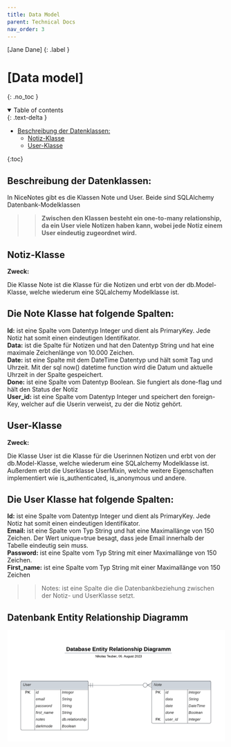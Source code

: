 ```yaml
---
title: Data Model
parent: Technical Docs
nav_order: 3
---
```


[Jane Dane]
{: .label }

# [Data model]
{: .no_toc }

<details open markdown="block">
  <summary>
    Table of contents
  </summary>
  {: .text-delta }
  
- [Beschreibung der Datenklassen:](#beschreibung-der-datenklasse)
  - [Notiz-Klasse](#notiz-klasse)
  - [User-Klasse](#user-klasse)
    
{:toc}
</details>

## Beschreibung der Datenklassen:
In NiceNotes gibt es die Klassen Note und User. Beide sind SQLAlchemy Datenbank-Modelklassen

>> **Zwischen den Klassen besteht ein one-to-many relationship, da ein User viele Notizen haben kann,
wobei jede Notiz einem User eindeutig zugeordnet wird.**

## Notiz-Klasse

**Zweck:**

Die Klasse Note ist die Klasse für die Notizen und erbt von der db.Model-Klasse, welche wiederum eine SQLalchemy Modelklasse ist.

Die Note Klasse hat folgende Spalten:
---
**Id:** ist eine Spalte vom Datentyp Integer und dient als PrimaryKey. Jede Notiz hat somit einen eindeutigen Identifikator.  
**Data:** ist die Spalte für Notizen und hat den Datentyp String und hat eine maximale Zeichenlänge von 10.000 Zeichen.  
**Date:** ist eine Spalte mit dem DateTime Datentyp und hält somit Tag und Uhrzeit. Mit der sql now() datetime function
wird die Datum und aktuelle Uhrzeit in der Spalte gespeichert.  
**Done:** ist eine Spalte vom Datentyp Boolean. Sie fungiert als done-flag und hält den Status der Notiz  
**User_id:** ist eine Spalte vom Datentyp Integer und speichert den foreign-Key, welcher auf die Userin verweist, zu der die Notiz gehört.

## User-Klasse

**Zweck:**

Die Klasse User ist die Klasse für die Userinnen Notizen und erbt von der db.Model-Klasse, welche wiederum eine SQLalchemy Modelklasse ist. 
Außerdem erbt die Userklasse UserMixin, welche weitere Eigenschaften implementiert wie is_authenticated, is_anonymous und andere.
 

Die User Klasse hat folgende Spalten:
---
**Id:** ist eine Spalte vom Datentyp Integer und dient als PrimaryKey. Jede Notiz hat somit einen eindeutigen Identifikator.  
**Email:** ist eine Spalte vom Typ String und hat eine Maximallänge von 150 Zeichen. Der Wert unique=true besagt, 
dass jede Email innerhalb der Tabelle eindeutig sein muss.  
**Password:** ist eine Spalte vom Typ String mit einer Maximallänge von 150 Zeichen.  
**First_name:** ist eine Spalte vom Typ String mit einer Maximallänge von 150 Zeichen  
>> Notes: ist eine Spalte die die Datenbankbeziehung zwischen der Notiz- und UserKlasse setzt. 

## Datenbank Entity Relationship Diagramm

![DatabaseERDiagram](../assets/images/DatabaseERDiagram.png)
